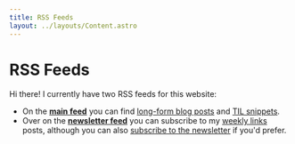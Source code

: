 ```yaml
---
title: RSS Feeds
layout: ../layouts/Content.astro
---
```


# RSS Feeds

Hi there! I currently have two RSS feeds for this website:
* On the [**main feed**](/rss.xml) you can find [long-form blog posts](/blog) and [TIL snippets](/til).
* Over on the [**newsletter feed**](/newsletter.xml) you can subscribe to my [weekly links](/weekly) posts, although you can also [subscribe to the newsletter]() if you'd prefer.
